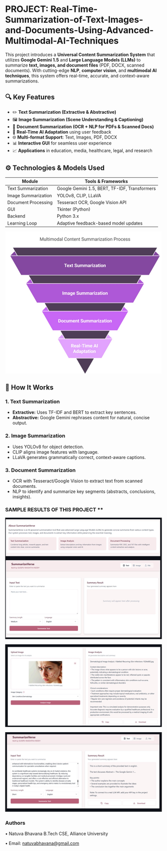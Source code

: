 # PROJECT:  Real-Time-Summarization-of-Text-Images-and-Documents-Using-Advanced-Multimodal-AI-Techniques


This project introduces a **Universal Content Summarization System** that utilizes **Google Gemini 1.5** and **Large Language Models (LLMs)** to summarize **text, images, and document files** (PDF, DOCX, scanned documents). With cutting-edge **NLP**, **computer vision**, and **multimodal AI techniques**, this system offers real-time, accurate, and context-aware summarizations.


## 🔍 Key Features

- ✏️ **Text Summarization (Extractive & Abstractive)**
- 🖼️ **Image Summarization (Scene Understanding & Captioning)**
- 📄 **Document Summarization (OCR + NLP for PDFs & Scanned Docs)**
- 🧠 **Real-Time AI Adaptation** using user feedback
- 🌐 **Multi-format Support**: Text, Images, PDF, DOCX
- 📊 **Interactive GUI** for seamless user experience
- 📈 **Applications** in education, media, healthcare, legal, and research


## ⚙️ Technologies & Models Used

| Module | Tools & Frameworks |
|--------|--------------------|
| Text Summarization | Google Gemini 1.5, BERT, TF-IDF, Transformers |
| Image Summarization | YOLOv8, CLIP, LLaVA |
| Document Processing | Tesseract OCR, Google Vision API |
| GUI | Tkinter (Python) |
| Backend | Python 3.x |
| Learning Loop | Adaptive feedback-based model updates |


![S1](https://raw.githubusercontent.com/Bhavanaviswanath/Real-Time-Summarization-of-Text-Images-and-Documents-Using-Advanced-Multimodal-AI-Techniques/aa7519ccacf57a78b02b052c812c6c94990b3f62/S1.jpeg)


## 🧠 How It Works

### 1. **Text Summarization**
- **Extractive:** Uses TF-IDF and BERT to extract key sentences.
- **Abstractive:** Google Gemini rephrases content for natural, concise output.

### 2. **Image Summarization**
- Uses YOLOv8 for object detection.
- CLIP aligns image features with language.
- LLaVA generates grammatically correct, context-aware captions.

### 3. **Document Summarization**
- OCR with Tesseract/Google Vision to extract text from scanned documents.
- NLP to identify and summarize key segments (abstracts, conclusions, insights).

### SAMPLE RESULTS OF THIS PROJECT **

![S4](https://raw.githubusercontent.com/Bhavanaviswanath/Real-Time-Summarization-of-Text-Images-and-Documents-Using-Advanced-Multimodal-AI-Techniques/aa7519ccacf57a78b02b052c812c6c94990b3f62/S4.jpeg)

![S2](https://raw.githubusercontent.com/Bhavanaviswanath/Real-Time-Summarization-of-Text-Images-and-Documents-Using-Advanced-Multimodal-AI-Techniques/aa7519ccacf57a78b02b052c812c6c94990b3f62/S2.jpeg)

![S3](https://raw.githubusercontent.com/Bhavanaviswanath/Real-Time-Summarization-of-Text-Images-and-Documents-Using-Advanced-Multimodal-AI-Techniques/aa7519ccacf57a78b02b052c812c6c94990b3f62/S3.jpeg)



### Authors
•	Natuva Bhavana
B.Tech CSE, Alliance University

•	Email: natuvabhavana@gmail.com
